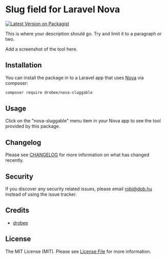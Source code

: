 # Slug field for Laravel Nova

[![Latest Version on Packagist](https://img.shields.io/packagist/v/drobee/nova-sluggable.svg?style=flat-square)](https://packagist.org/packages/drobee/nova-sluggable)


This is where your description should go. Try and limit it to a paragraph or two.

Add a screenshot of the tool here.

## Installation

You can install the package in to a Laravel app that uses [Nova](https://nova.laravel.com) via composer:

```bash
composer require drobee/nova-sluggable
```



## Usage

Click on the "nova-sluggable" menu item in your Nova app to see the tool provided by this package.

## Changelog

Please see [CHANGELOG](CHANGELOG.md) for more information on what has changed recently.

## Security

If you discover any security related issues, please email robi@dpb.hu instead of using the issue tracker.

## Credits

- [drobee](https://github.com/drobee)

## License

The MIT License (MIT). Please see [License File](LICENSE.md) for more information.
